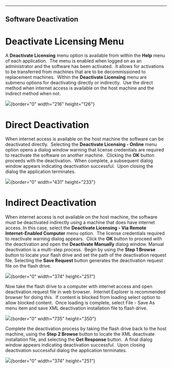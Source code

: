   ---------------------------
  **Software Deactivation**
  ---------------------------

# Deactivate Licensing Menu

A **Deactivate Licensing** menu option is available from within the
**Help** menu of each application.  The menu is enabled when logged on
as an administrator and the software has been activated.  It allows for
activations to be transferred from machines that are to be
decommissioned to replacement machines.  Within the **Deactivate
Licensing** menu are submenu options for deactivating directly or
indirectly.  Use the direct method when internet access is available on
the host machine and the indirect method when not.

![](Software%20Deactivation_files/image001.png){border="0" width="216"
height="126"}

# Direct Deactivation

When internet access is available on the host machine the software can
be deactivated directly.  Selecting the **Deactivate Licensing -
Online** menu option opens a dialog window warning that license
credentials are required to reactivate the software on another machine. 
Clicking the **OK** button proceeds with the deactivation.  When
complete, a subsequent dialog window appears indicating deactivation
successful.  Upon closing the dialog the application terminates.

![](Software%20Deactivation_files/image002.png){border="0" width="431"
height="233"}

# Indirect Deactivation

When internet access is not available on the host machine, the software
must be deactivated indirectly using a machine that does have internet
access. In this case, select the **Deactivate Licensing - Via Remote
Internet-Enabled Computer** menu option.  The license credentials
required to reactivate warning dialog appears.  Click the **OK** button
to proceed with the deactivation and open the **Deactivate Manually**
dialog window. Manual deactivation is a multi-step process.  Begin by
using the **Step 1 Browse** button to locate your flash drive and set
the path of the deactivation request file. Selecting the **Save
Request** button generates the deactivation request file on the flash
drive.

![](Software%20Deactivation_files/image003.png){border="0" width="374"
height="251"}

Now take the flash drive to a computer with internet access and open
deactivation request file in web browser.  Internet Explorer is
recommended browser for doing this.  If content is blocked from loading
select option to allow blocked content.  Once loading is complete,
select File - Save As menu item and save XML deactivation installation
file to flash drive.

![](Software%20Deactivation_files/image004.png){border="0" width="735"
height="350"}

Complete the deactivation process by taking the flash drive back to the
host machine, using the **Step 2 Browse** button to locate the XML
deactivate installation file, and selecting the **Get Response**
button.  A final dialog window appears indicating deactivation
successful.  Upon closing deactivation successful dialog the application
terminates.

![](Software%20Deactivation_files/image005.png){border="0" width="374"
height="251"}
